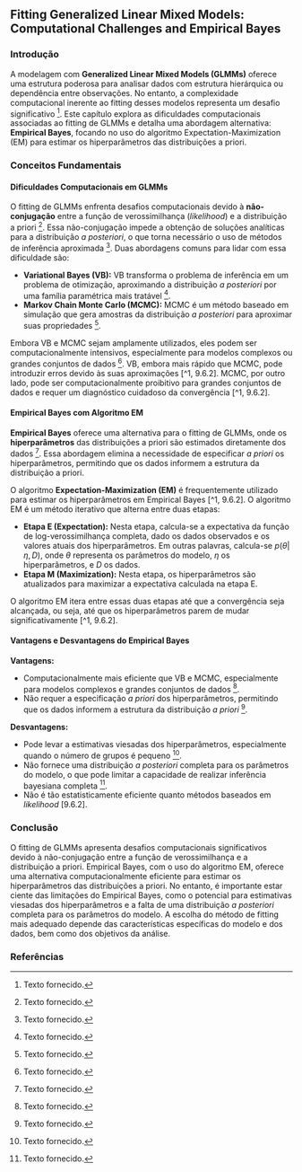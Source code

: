 ## Fitting Generalized Linear Mixed Models: Computational Challenges and Empirical Bayes

### Introdução
A modelagem com **Generalized Linear Mixed Models (GLMMs)** oferece uma estrutura poderosa para analisar dados com estrutura hierárquica ou dependência entre observações. No entanto, a complexidade computacional inerente ao fitting desses modelos representa um desafio significativo [^1]. Este capítulo explora as dificuldades computacionais associadas ao fitting de GLMMs e detalha uma abordagem alternativa: **Empirical Bayes**, focando no uso do algoritmo Expectation-Maximization (EM) para estimar os hiperparâmetros das distribuições a priori.

### Conceitos Fundamentais

#### Dificuldades Computacionais em GLMMs
O fitting de GLMMs enfrenta desafios computacionais devido à **não-conjugação** entre a função de verossimilhança (*likelihood*) e a distribuição a priori [^1]. Essa não-conjugação impede a obtenção de soluções analíticas para a distribuição *a posteriori*, o que torna necessário o uso de métodos de inferência aproximada [^1]. Duas abordagens comuns para lidar com essa dificuldade são:

*   **Variational Bayes (VB):** VB transforma o problema de inferência em um problema de otimização, aproximando a distribuição *a posteriori* por uma família paramétrica mais tratável [^1].
*   **Markov Chain Monte Carlo (MCMC):** MCMC é um método baseado em simulação que gera amostras da distribuição *a posteriori* para aproximar suas propriedades [^1].

Embora VB e MCMC sejam amplamente utilizados, eles podem ser computacionalmente intensivos, especialmente para modelos complexos ou grandes conjuntos de dados [^1]. VB, embora mais rápido que MCMC, pode introduzir erros devido às suas aproximações [^1, 9.6.2]. MCMC, por outro lado, pode ser computacionalmente proibitivo para grandes conjuntos de dados e requer um diagnóstico cuidadoso da convergência [^1, 9.6.2].

#### Empirical Bayes com Algoritmo EM
**Empirical Bayes** oferece uma alternativa para o fitting de GLMMs, onde os **hiperparâmetros** das distribuições a priori são estimados diretamente dos dados [^1]. Essa abordagem elimina a necessidade de especificar *a priori* os hiperparâmetros, permitindo que os dados informem a estrutura da distribuição a priori.

O algoritmo **Expectation-Maximization (EM)** é frequentemente utilizado para estimar os hiperparâmetros em Empirical Bayes [^1, 9.6.2]. O algoritmo EM é um método iterativo que alterna entre duas etapas:

*   **Etapa E (Expectation):** Nesta etapa, calcula-se a expectativa da função de log-verossimilhança completa, dado os dados observados e os valores atuais dos hiperparâmetros. Em outras palavras, calcula-se $p(\theta|\eta, D)$, onde $\theta$ representa os parâmetros do modelo, $\eta$ os hiperparâmetros, e $D$ os dados.
*   **Etapa M (Maximization):** Nesta etapa, os hiperparâmetros são atualizados para maximizar a expectativa calculada na etapa E.

O algoritmo EM itera entre essas duas etapas até que a convergência seja alcançada, ou seja, até que os hiperparâmetros parem de mudar significativamente [^1, 9.6.2].

#### Vantagens e Desvantagens do Empirical Bayes
**Vantagens:**
*   Computacionalmente mais eficiente que VB e MCMC, especialmente para modelos complexos e grandes conjuntos de dados [^1].
*   Não requer a especificação *a priori* dos hiperparâmetros, permitindo que os dados informem a estrutura da distribuição *a priori* [^1].

**Desvantagens:**
*   Pode levar a estimativas viesadas dos hiperparâmetros, especialmente quando o número de grupos é pequeno [^1].
*   Não fornece uma distribuição *a posteriori* completa para os parâmetros do modelo, o que pode limitar a capacidade de realizar inferência bayesiana completa [^1].
*   Não é tão estatisticamente eficiente quanto métodos baseados em *likelihood* [9.6.2].

### Conclusão
O fitting de GLMMs apresenta desafios computacionais significativos devido à não-conjugação entre a função de verossimilhança e a distribuição a priori. Empirical Bayes, com o uso do algoritmo EM, oferece uma alternativa computacionalmente eficiente para estimar os hiperparâmetros das distribuições a priori. No entanto, é importante estar ciente das limitações do Empirical Bayes, como o potencial para estimativas viesadas dos hiperparâmetros e a falta de uma distribuição *a posteriori* completa para os parâmetros do modelo. A escolha do método de fitting mais adequado depende das características específicas do modelo e dos dados, bem como dos objetivos da análise.

### Referências
[^1]: Texto fornecido.
[^9.6.2]: Ver Computational issues em Generalized linear mixed models.
<!-- END -->